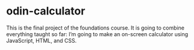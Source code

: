 # odin-calculator

This is the final project of the foundations course. It is going to combine everything taught so far: I’m going to make an on-screen calculator using JavaScript, HTML, and CSS.
